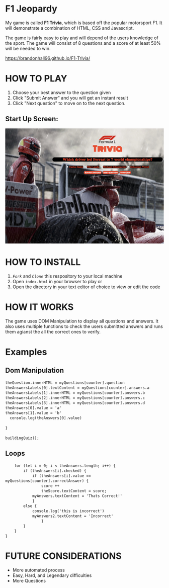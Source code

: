 # F1 Jeopardy

My game is called **F1 Trivia**, which is based off the popular motorsport F1.
It will demonstrate a combination of HTML, CSS and Javascript.

The game is fairly easy to play and will depend of the users knowledge of the sport. The game will consist of 8 questions and a score of at least 50% will be needed to win.

https://brandonhall96.github.io/F1-Trivia/

# HOW TO PLAY

1. Choose your best answer to the question given
2. Click "Submit Answer" and you will get an instant result
3. Click "Next question" to move on to the next question.


## Start Up Screen:
![Starting screen](/example.jpeg)

# HOW TO INSTALL

1. *`Fork`* and *`Clone`* this respository to your local machine
2. Open `index.html` in your browser to play or 
3. Open the directory in your text editor of choice to view or edit the code



# HOW IT WORKS
The game uses DOM Manipulation to display all questions and answers. It also uses multiple functions to check the users submitted answers and runs them agianst the all the correct ones to verify.

# Examples

## Dom Manipulation

```function buildingQuiz() {
theQuestion.innerHTML = myQuestions[counter].question
theAnswersLabels[0].textContent = myQuestions[counter].answers.a
theAnswersLabels[1].innerHTML = myQuestions[counter].answers.b
theAnswersLabels[2].innerHTML = myQuestions[counter].answers.c   
theAnswersLabels[3].innerHTML = myQuestions[counter].answers.d
theAnswers[0].value = 'a'
theAnswers[1].value = 'b'
  console.log(theAnswers[0].value)

}

buildingQuiz();
```

## Loops

```function showResults() {
    for (let i = 0; i < theAnswers.length; i++) {
        if (theAnswers[i].checked) {
            if (theAnswers[i].value == myQuestions[counter].correctAnswer) {
                score ++ 
                theScore.textContent = score;
            myAnswers.textContent = 'Thats Correct!'
            }
        else { 
            console.log('this is incorrect')
            myAnswers2.textContent = 'Incorrect'
                }
        }
    }
}
```

# FUTURE CONSIDERATIONS

* More automated process
* Easy, Hard, and Legendary difficulties
* More Questions




